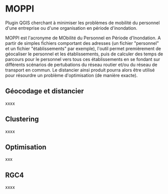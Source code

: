 # MOPPI
Plugin QGIS cherchant à minimiser les problèmes de mobilité du personnel d'une entreprise ou d'une organisation en période d'inondation. 

MOPPI est l'acronyme de MObilité du Personnel en Période d'Inondation. A partir de simples fichiers comportant des adresses (un fichier "personnel" et un fichier "établissements" par exemple), l'outil permet premièrement de géocaliser le personnel et les établissements, puis de calculer des temps de parcours pour le personnel vers tous ces établissements en se fondant sur différents scénarios de pertubations du réseau routier et/ou du réseau de transport en commun. Le distancier ainsi produit pourra alors être utilisé pour résourdre un problème d'optimisation (de manière exacte). 

## Géocodage et distancier

xxxx

## Clustering

xxxx

## Optimisation

xxx

## RGC4

xxxx
